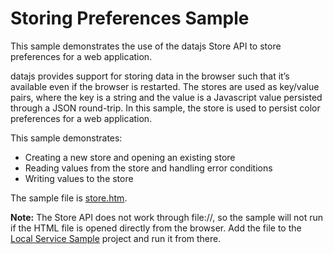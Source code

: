 # Storing Preferences Sample

This sample demonstrates the use of the datajs Store API to store preferences for a web application.

datajs provides support for storing data in the browser such that it’s available even if the browser is restarted. The stores are used as key/value pairs, where the key is a string and the value is a Javascript value persisted through a JSON round-trip. In this sample, the store is used to persist color preferences for a web application.

This sample demonstrates:

- Creating a new store and opening an existing store
- Reading values from the store and handling error conditions
- Writing values to the store

The sample file is [store.htm](./Storing%20Preferences%20Sample_store.htm).

**Note:** The Store API does not work through file://, so the sample will not run if the HTML file is opened directly from the browser. Add the file to the [Local Service Sample](./Local%20Service%20Sample.md) project and run it from there.
